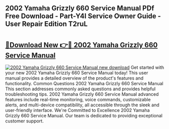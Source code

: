 ## 2002 Yamaha Grizzly 660 Service Manual PDf Free Download - Part-Y4I Service Owner Guide - User Repair Edition T2ruL

# <h2><a href="http://bc16619.oget.top/?id=2002+Yamaha+Grizzly+660+Service+Manual">🔗Download New 👉🔴 2002 Yamaha Grizzly 660 Service Manual</a></h2>

[![2002 Yamaha Grizzly 660 Service Manual new download](https://i.imgur.com/5g1atiW.png)](http://bc16619.oget.top/?id=2002+Yamaha+Grizzly+660+Service+Manual)
Get started with your new 2002 Yamaha Grizzly 660 Service Manual today! This user manual provides a detailed overview of the product's features and functionality. Common Questions 2002 Yamaha Grizzly 660 Service Manual This section addresses commonly asked questions and provides helpful troubleshooting tips. 2002 Yamaha Grizzly 660 Service Manual advanced features include real-time monitoring, voice commands, customizable alerts, and multi-device compatibility, all accessible through the sleek and user-friendly interface. We're Committed to Excellence 2002 Yamaha Grizzly 660 Service Manual. Our team is dedicated to providing exceptional customer support.
